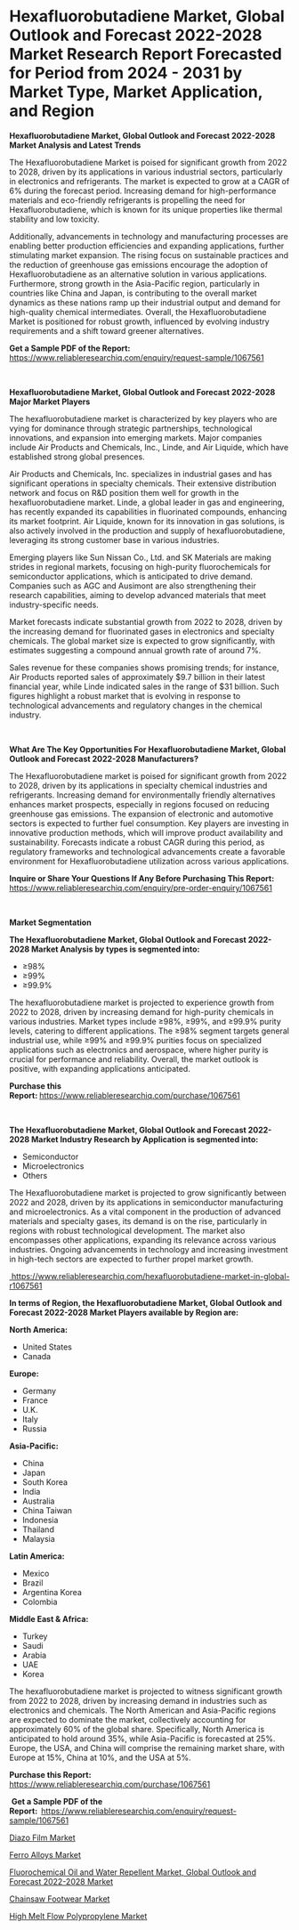 <p><h1>Hexafluorobutadiene Market, Global Outlook and Forecast 2022-2028 Market Research Report Forecasted for Period from 2024 -  2031 by Market Type, Market Application, and Region</h1></p><p><strong>Hexafluorobutadiene Market, Global Outlook and Forecast 2022-2028 Market Analysis and Latest Trends</strong></p>
<p><p>The Hexafluorobutadiene Market is poised for significant growth from 2022 to 2028, driven by its applications in various industrial sectors, particularly in electronics and refrigerants. The market is expected to grow at a CAGR of 6% during the forecast period. Increasing demand for high-performance materials and eco-friendly refrigerants is propelling the need for Hexafluorobutadiene, which is known for its unique properties like thermal stability and low toxicity. </p><p>Additionally, advancements in technology and manufacturing processes are enabling better production efficiencies and expanding applications, further stimulating market expansion. The rising focus on sustainable practices and the reduction of greenhouse gas emissions encourage the adoption of Hexafluorobutadiene as an alternative solution in various applications. Furthermore, strong growth in the Asia-Pacific region, particularly in countries like China and Japan, is contributing to the overall market dynamics as these nations ramp up their industrial output and demand for high-quality chemical intermediates. Overall, the Hexafluorobutadiene Market is positioned for robust growth, influenced by evolving industry requirements and a shift toward greener alternatives.</p></p>
<p><strong>Get a Sample PDF of the Report:&nbsp;</strong> <a href="https://www.reliableresearchiq.com/enquiry/request-sample/1067561">https://www.reliableresearchiq.com/enquiry/request-sample/1067561</a></p>
<p>&nbsp;</p>
<p><strong>Hexafluorobutadiene Market, Global Outlook and Forecast 2022-2028 Major Market Players</strong></p>
<p><p>The hexafluorobutadiene market is characterized by key players who are vying for dominance through strategic partnerships, technological innovations, and expansion into emerging markets. Major companies include Air Products and Chemicals, Inc., Linde, and Air Liquide, which have established strong global presences. </p><p>Air Products and Chemicals, Inc. specializes in industrial gases and has significant operations in specialty chemicals. Their extensive distribution network and focus on R&D position them well for growth in the hexafluorobutadiene market. Linde, a global leader in gas and engineering, has recently expanded its capabilities in fluorinated compounds, enhancing its market footprint. Air Liquide, known for its innovation in gas solutions, is also actively involved in the production and supply of hexafluorobutadiene, leveraging its strong customer base in various industries. </p><p>Emerging players like Sun Nissan Co., Ltd. and SK Materials are making strides in regional markets, focusing on high-purity fluorochemicals for semiconductor applications, which is anticipated to drive demand. Companies such as AGC and Ausimont are also strengthening their research capabilities, aiming to develop advanced materials that meet industry-specific needs.</p><p>Market forecasts indicate substantial growth from 2022 to 2028, driven by the increasing demand for fluorinated gases in electronics and specialty chemicals. The global market size is expected to grow significantly, with estimates suggesting a compound annual growth rate of around 7%.</p><p>Sales revenue for these companies shows promising trends; for instance, Air Products reported sales of approximately $9.7 billion in their latest financial year, while Linde indicated sales in the range of $31 billion. Such figures highlight a robust market that is evolving in response to technological advancements and regulatory changes in the chemical industry.</p></p>
<p>&nbsp;</p>
<p><strong>What Are The Key Opportunities For Hexafluorobutadiene Market, Global Outlook and Forecast 2022-2028 Manufacturers?</strong></p>
<p><p>The Hexafluorobutadiene market is poised for significant growth from 2022 to 2028, driven by its applications in specialty chemical industries and refrigerants. Increasing demand for environmentally friendly alternatives enhances market prospects, especially in regions focused on reducing greenhouse gas emissions. The expansion of electronic and automotive sectors is expected to further fuel consumption. Key players are investing in innovative production methods, which will improve product availability and sustainability. Forecasts indicate a robust CAGR during this period, as regulatory frameworks and technological advancements create a favorable environment for Hexafluorobutadiene utilization across various applications.</p></p>
<p><strong>Inquire or Share Your Questions If Any Before Purchasing This Report:</strong> <a href="https://www.reliableresearchiq.com/enquiry/pre-order-enquiry/1067561">https://www.reliableresearchiq.com/enquiry/pre-order-enquiry/1067561</a></p>
<p>&nbsp;</p>
<p><strong>Market Segmentation</strong></p>
<p><strong>The Hexafluorobutadiene Market, Global Outlook and Forecast 2022-2028 Market Analysis by types is segmented into:</strong></p>
<p><ul><li>≥98%</li><li>≥99%</li><li>≥99.9%</li></ul></p>
<p><p>The hexafluorobutadiene market is projected to experience growth from 2022 to 2028, driven by increasing demand for high-purity chemicals in various industries. Market types include ≥98%, ≥99%, and ≥99.9% purity levels, catering to different applications. The ≥98% segment targets general industrial use, while ≥99% and ≥99.9% purities focus on specialized applications such as electronics and aerospace, where higher purity is crucial for performance and reliability. Overall, the market outlook is positive, with expanding applications anticipated.</p></p>
<p><strong>Purchase this Report:&nbsp;</strong><a href="https://www.reliableresearchiq.com/purchase/1067561">https://www.reliableresearchiq.com/purchase/1067561</a></p>
<p>&nbsp;</p>
<p><strong>The Hexafluorobutadiene Market, Global Outlook and Forecast 2022-2028 Market Industry Research by Application is segmented into:</strong></p>
<p><ul><li>Semiconductor</li><li>Microelectronics</li><li>Others</li></ul></p>
<p><p>The Hexafluorobutadiene market is projected to grow significantly between 2022 and 2028, driven by its applications in semiconductor manufacturing and microelectronics. As a vital component in the production of advanced materials and specialty gases, its demand is on the rise, particularly in regions with robust technological development. The market also encompasses other applications, expanding its relevance across various industries. Ongoing advancements in technology and increasing investment in high-tech sectors are expected to further propel market growth.</p></p>
<p><a href="https://www.reliableresearchiq.com/hexafluorobutadiene-market-in-global-r1067561">&nbsp;https://www.reliableresearchiq.com/hexafluorobutadiene-market-in-global-r1067561</a></p>
<p><strong>In terms of Region, the Hexafluorobutadiene Market, Global Outlook and Forecast 2022-2028 Market Players available by Region are:</strong></p>
<p>
    <p> <strong> North America: </strong>
        <ul>
            <li>United States</li>
            <li>Canada</li>
        </ul>
        </p> 
    <p> <strong> Europe: </strong>
        <ul>
            <li>Germany</li>
            <li>France</li>
            <li>U.K.</li>
            <li>Italy</li>
            <li>Russia</li>
        </ul>
        </p> 
    <p> <strong> Asia-Pacific: </strong>
        <ul>
            <li>China</li>
            <li>Japan</li>
            <li>South Korea</li>
            <li>India</li>
            <li>Australia</li>
            <li>China Taiwan</li>
            <li>Indonesia</li>
            <li>Thailand</li>
            <li>Malaysia</li>
        </ul>
        </p> 
    <p> <strong> Latin America: </strong>
        <ul>
            <li>Mexico</li>
            <li>Brazil</li>
            <li>Argentina Korea</li>
            <li>Colombia</li>
        </ul>
        </p> 
    <p> <strong> Middle East & Africa: </strong>
        <ul>
            <li>Turkey</li>
            <li>Saudi</li>
            <li>Arabia</li>
            <li>UAE</li>
            <li>Korea</li>
        </ul>
    </p>
    </p>
<p><p>The hexafluorobutadiene market is projected to witness significant growth from 2022 to 2028, driven by increasing demand in industries such as electronics and chemicals. The North American and Asia-Pacific regions are expected to dominate the market, collectively accounting for approximately 60% of the global share. Specifically, North America is anticipated to hold around 35%, while Asia-Pacific is forecasted at 25%. Europe, the USA, and China will comprise the remaining market share, with Europe at 15%, China at 10%, and the USA at 5%.</p></p>
<p><strong>Purchase this Report: </strong><a href="https://www.reliableresearchiq.com/purchase/1067561">https://www.reliableresearchiq.com/purchase/1067561</a></p>
<p>&nbsp;<strong>Get a Sample PDF of the Report:&nbsp;&nbsp;</strong><a href="https://www.reliableresearchiq.com/enquiry/request-sample/1067561">https://www.reliableresearchiq.com/enquiry/request-sample/1067561</a></p>
<p><strong></strong></p>
<p><p><a href="https://issuu.com/reportprime-2/docs/diazo-film-market-size-2030.pptx_377f0cb6a3ea54">Diazo Film Market</a></p><p><a href="https://issuu.com/reportprime-2/docs/ferro-alloys-market-size-2030.pptx_454bbb0aa8dc45">Ferro Alloys Market</a></p><p><a href="https://github.com/jeffreybishop26/Market-Research-Report-List-1/blob/main/fluorochemical-oil-and-water-repellent-market-global-outlook-and-forecast-2022-2028-market.md">Fluorochemical Oil and Water Repellent Market, Global Outlook and Forecast 2022-2028 Market</a></p><p><a href="https://www.linkedin.com/pulse/global-chainsaw-footwear-market-size-share-analysis-product-tdkaf?trackingId=%2F4KLl2tjQD2jJfyQJl8b1g%3D%3D">Chainsaw Footwear Market</a></p><p><a href="https://www.linkedin.com/pulse/navigating-global-high-melt-flow-polypropylene-market-landscape-epgof?trackingId=ZRqH6LOZRUCRBMxPtBxXRA%3D%3D">High Melt Flow Polypropylene Market</a></p></p>